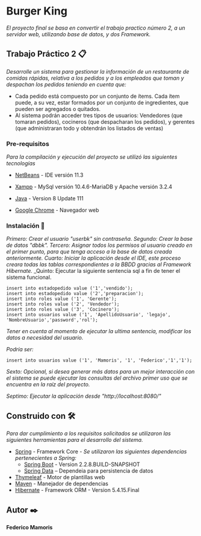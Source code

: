 # Burger King

_El proyecto final se basa en convertir el trabajo practico número 2, a un servidor web, utilizando base de datos, y dos Framework._

## Trabajo Práctico 2 📋

_Desarrolle un sistema para gestionar la información de un restaurante de comidas rápidas, relativa a los pedidos y a los empleados que toman y despachan los pedidos teniendo en cuenta que:_
* Cada pedido está compuesto por un conjunto de ítems. Cada ítem puede, a su vez, estar formados por un conjunto de ingredientes, que pueden ser agregados o quitados.
* Al sistema podrán acceder tres tipos de usuarios: Vendedores (que tomaran pedidos), cocineros (que despacharan los pedidos), y gerentes (que administraran todo y obtendrán los listados de ventas)

### Pre-requisitos 

_Para la compilación y ejecución del proyecto se utilizó las siguientes tecnologías_


* [NetBeans](https://netbeans.org/) - IDE versión 11.3

* [Xampp](https://www.apachefriends.org/index.html) - MySql versión 10.4.6-MariaDB y Apache versión 3.2.4

* [Java](https://www.java.com/es/download/) - Version 8 Update 111

* [Google Chrome](https://www.google.com/intl/es-419/chrome/) - Navegador web


### Instalación 🔧

_Primero: Crear el usuario "userbk" sin contraseña._
_Segundo: Crear la base de datos "dbbk"._
_Tercero: Asignar todos los permisos al usuario creado en el primer punto, para que tenga acceso a la base de datos creada anteriormente._
_Cuarto: Iniciar la aplicación desde el IDE, este proceso creara todas las tablas correspondientes a la BBDD gracias al Framework Hibernate._
_Quinto: Ejecutar la siguiente sentencia sql a fin de tener el sistema funcional.

```
insert into estadopedido value ('1','vendido');
insert into estadopedido value ('2','preparacion');
insert into roles value ('1', 'Gerente');
insert into roles value ('2', 'Vendedor');
insert into roles value ('3', 'Cocinero');
insert into usuarios value ('1', 'ApellidoUsuario', 'legajo', 'NombreUsuario','password','rol');

```
_Tener en cuenta al momento de ejecutar la ultima sentencia, modificar los datos a necesidad del usuario._ 

_Podría ser:_

```
insert into usuarios value ('1', 'Mamoris', '1', 'Federico','1','1');
```

_Sexto: Opcional, si desea generar más datos para un mejor interacción con el sistema se puede ejecutar las consultas del archivo primer uso que se encuentra en la raíz del proyecto._

_Septimo: Ejecutar la aplicación desde "http://localhost:8080/"_

## Construido con 🛠️

_Para dar cumplimiento a los requisitos solicitados se utilizaron las siguientes herramientas para el desarrollo del sistema._

* [Spring](https://spring.io/) - Framework Core - 
_Se utilizaron las siguientes dependencias pertenecientes a Spring:_
    * [Spring Boot](https://docs.spring.io/spring-boot/docs/2.2.8.RELEASE/reference/html/) - Version 2.2.8.BUILD-SNAPSHOT
    * [Spring Data](https://spring.io/projects/spring-data) – Dependeia para persistencia de datos
* [Thymeleaf](https:/www.thymeleaf.org) - Motor de plantillas web
* [Maven](https://maven.apache.org/) - Manejador de dependencias
* [Hibernate](https://hibernate.org/orm/releases/5.4/) - Framework ORM - Version 5.4.15.Final



## Autor ✒️

**Federico Mamoris** 

